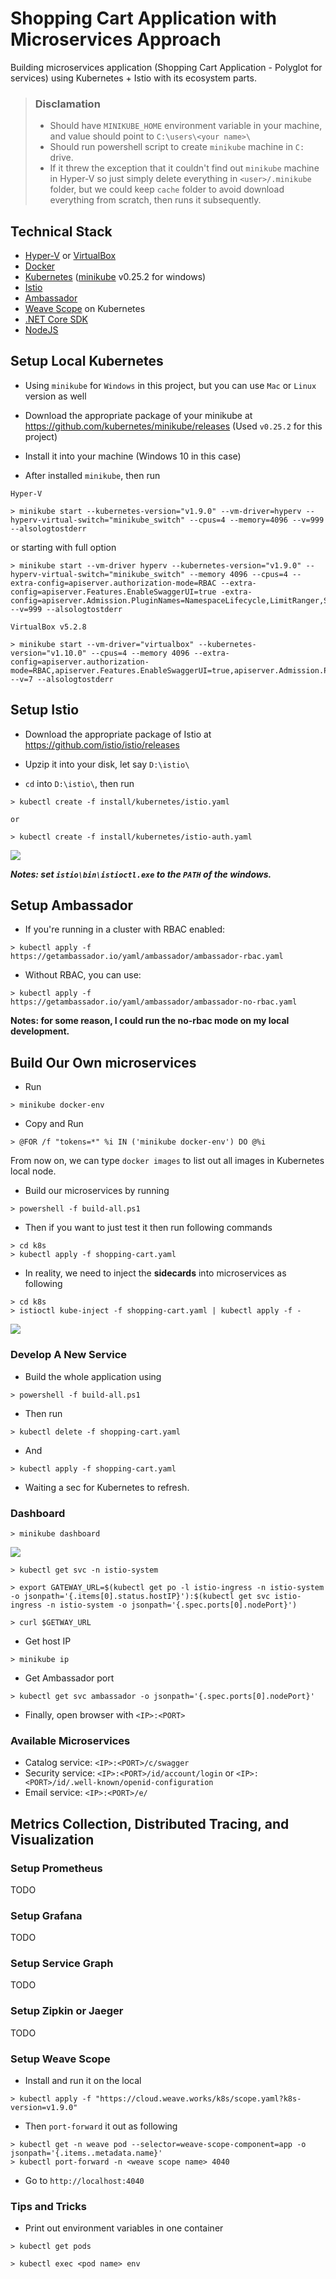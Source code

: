 # Shopping Cart Application with Microservices Approach

Building microservices application (Shopping Cart Application - Polyglot for services) using Kubernetes + Istio with its ecosystem parts.

> ### Disclamation
>
> * Should have `MINIKUBE_HOME` environment variable in your machine, and value should point to `C:\users\<your name>\`
> * Should run powershell script to create `minikube` machine in `C:` drive.
> * If it threw the exception that it couldn't find out `minikube` machine in Hyper-V so just simply delete everything in `<user>/.minikube` folder, but we could keep `cache` folder to avoid download everything from scratch, then runs it subsequently.

## Technical Stack

* [Hyper-V](https://docs.microsoft.com/en-us/windows-server/virtualization/hyper-v/hyper-v-technology-overview) or [VirtualBox](https://www.virtualbox.org)
* [Docker](https://www.docker.com)
* [Kubernetes](https://kubernetes.io) ([minikube](https://github.com/kubernetes/minikube) v0.25.2 for windows)
* [Istio](https://istio.io)
* [Ambassador](https://www.getambassador.io)
* [Weave Scope](https://www.weave.works) on Kubernetes
* [.NET Core SDK](https://www.microsoft.com/net/download/windows)
* [NodeJS](https://nodejs.org)

## Setup Local Kubernetes

* Using `minikube` for `Windows` in this project, but you can use `Mac` or `Linux` version as well

* Download the appropriate package of your minikube at https://github.com/kubernetes/minikube/releases (Used `v0.25.2` for this project)

* Install it into your machine (Windows 10 in this case)

* After installed `minikube`, then run

`Hyper-V`

```
> minikube start --kubernetes-version="v1.9.0" --vm-driver=hyperv --hyperv-virtual-switch="minikube_switch" --cpus=4 --memory=4096 --v=999 --alsologtostderr
```

or starting with full option

```
> minikube start --vm-driver hyperv --kubernetes-version="v1.9.0" --hyperv-virtual-switch="minikube_switch" --memory 4096 --cpus=4 --extra-config=apiserver.authorization-mode=RBAC --extra-config=apiserver.Features.EnableSwaggerUI=true -extra-config=apiserver.Admission.PluginNames=NamespaceLifecycle,LimitRanger,ServiceAccount,DefaultStorageClass,DefaultTolerationSeconds,MutatingAdmissionWebhook,ValidatingAdmissionWebhook,ResourceQuota --v=999 --alsologtostderr
```

`VirtualBox v5.2.8`

```
> minikube start --vm-driver="virtualbox" --kubernetes-version="v1.10.0" --cpus=4 --memory 4096 --extra-config=apiserver.authorization-mode=RBAC,apiserver.Features.EnableSwaggerUI=true,apiserver.Admission.PluginNames=NamespaceLifecycle,LimitRanger,ServiceAccount,DefaultStorageClass,DefaultTolerationSeconds,MutatingAdmissionWebhook,ValidatingAdmissionWebhook,ResourceQuota --v=7 --alsologtostderr
```

## Setup Istio

* Download the appropriate package of Istio at https://github.com/istio/istio/releases

* Upzip it into your disk, let say `D:\istio\`

* `cd` into `D:\istio\`, then run

```
> kubectl create -f install/kubernetes/istio.yaml

or

> kubectl create -f install/kubernetes/istio-auth.yaml
```

![](https://github.com/thangchung/shopping-cart-k8s/blob/master/assets/default-istio-images.PNG)

**_Notes: set `istio\bin\istioctl.exe` to the `PATH` of the windows._**

## Setup Ambassador

* If you're running in a cluster with RBAC enabled:

```
> kubectl apply -f https://getambassador.io/yaml/ambassador/ambassador-rbac.yaml
```

* Without RBAC, you can use:

```
> kubectl apply -f https://getambassador.io/yaml/ambassador/ambassador-no-rbac.yaml
```

**Notes: for some reason, I could run the no-rbac mode on my local development.**

## Build Our Own microservices

* Run

```
> minikube docker-env
```

* Copy and Run

```
> @FOR /f "tokens=*" %i IN ('minikube docker-env') DO @%i
```

From now on, we can type `docker images` to list out all images in Kubernetes local node.

* Build our microservices by running

```
> powershell -f build-all.ps1
```

* Then if you want to just test it then run following commands

```
> cd k8s
> kubectl apply -f shopping-cart.yaml
```

* In reality, we need to inject the **sidecards** into microservices as following

```
> cd k8s
> istioctl kube-inject -f shopping-cart.yaml | kubectl apply -f -
```

![](https://github.com/thangchung/shopping-cart-k8s/blob/master/assets/shopping-cart-images.PNG)

### Develop A New Service

* Build the whole application using

```
> powershell -f build-all.ps1
```

* Then run

```
> kubectl delete -f shopping-cart.yaml
```

* And

```
> kubectl apply -f shopping-cart.yaml
```

* Waiting a sec for Kubernetes to refresh.

### Dashboard

```
> minikube dashboard
```

![](https://github.com/thangchung/shopping-cart-k8s/blob/master/assets/minikube-ui.PNG)

```
> kubectl get svc -n istio-system
```

```
> export GATEWAY_URL=$(kubectl get po -l istio-ingress -n istio-system -o jsonpath='{.items[0].status.hostIP}'):$(kubectl get svc istio-ingress -n istio-system -o jsonpath='{.spec.ports[0].nodePort}')
```

```
> curl $GETWAY_URL
```

* Get host IP

```
> minikube ip
```

* Get Ambassador port

```
> kubectl get svc ambassador -o jsonpath='{.spec.ports[0].nodePort}'
```

* Finally, open browser with `<IP>:<PORT>`

### Available Microservices

* Catalog service: `<IP>:<PORT>/c/swagger`
* Security service: `<IP>:<PORT>/id/account/login` or `<IP>:<PORT>/id/.well-known/openid-configuration`
* Email service: `<IP>:<PORT>/e/`

## Metrics Collection, Distributed Tracing, and Visualization

### Setup Prometheus

TODO

### Setup Grafana

TODO

### Setup Service Graph

TODO

### Setup Zipkin or Jaeger

TODO

### Setup Weave Scope

* Install and run it on the local

```
> kubectl apply -f "https://cloud.weave.works/k8s/scope.yaml?k8s-version=v1.9.0"
```

* Then `port-forward` it out as following

```
> kubectl get -n weave pod --selector=weave-scope-component=app -o jsonpath='{.items..metadata.name}'
> kubectl port-forward -n <weave scope name> 4040
```

* Go to `http://localhost:4040`

### Tips and Tricks

* Print out environment variables in one container

```
> kubectl get pods
```

```
> kubectl exec <pod name> env
```
